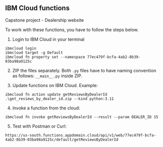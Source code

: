 ## IBM Cloud functions
Capstone project - Dealership website

To work with these functions, you have to follow the steps below.

1. Login to IBM Cloud in your terminal
```
ibmcloud login
ibmcloud target -g Default
ibmcloud fn property set --namespace 77ec479f-bcfa-4ab2-8b39-03ba98a9125c
```

2. ZIP the files separately. Both `.py` files have to have naming convention as follows: `__main__.py` inside ZIP.

3. Update functions on IBM Cloud. Example:
```
ibmcloud fn action update getReviewsByDealerId .\get_reviews_by_dealer_id.zip --kind python:3.11
```
4. Invoke a function from the cloud:
```
ibmcloud fn invoke getReviewsByDealerId --result --param DEALER_ID 15
```
5. Test with Postman or Curl:
```
https://us-south.functions.appdomain.cloud/api/v1/web/77ec479f-bcfa-4ab2-8b39-03ba98a9125c/default/getReviewsByDealerId
```